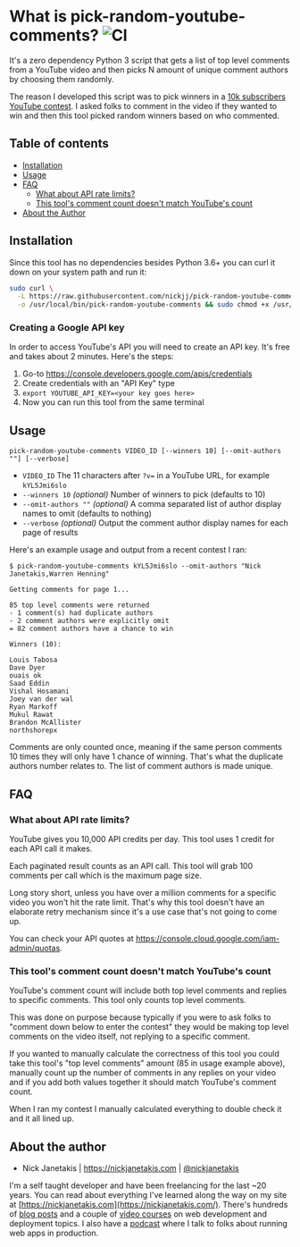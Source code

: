 # What is pick-random-youtube-comments? ![CI](https://github.com/nickjj/pick-random-youtube-comments/workflows/CI/badge.svg?branch=master)

It's a zero dependency Python 3 script that gets a list of top level comments
from a YouTube video and then picks N amount of unique comment authors by
choosing them randomly.

The reason I developed this script was to pick winners in a [10k subscribers
YouTube contest](https://www.youtube.com/watch?v=kYL5Jmi6slo). I asked folks to
comment in the video if they wanted to win and then this tool picked random
winners based on who commented.

## Table of contents

- [Installation](#installation)
- [Usage](#usage)
- [FAQ](#faq)
  - [What about API rate limits?](#what-about-api-rate-limits)
  - [This tool's comment count doesn't match YouTube's count](#this-tools-comment-count-doesnt-match-youtubes-count)
- [About the Author](#about-the-author)

## Installation

Since this tool has no dependencies besides Python 3.6+ you can curl it down on
your system path and run it:

```sh
sudo curl \
  -L https://raw.githubusercontent.com/nickjj/pick-random-youtube-comments/0.2.0/pick-random-youtube-comments \
  -o /usr/local/bin/pick-random-youtube-comments && sudo chmod +x /usr/local/bin/pick-random-youtube-comments
```

### Creating a Google API key

In order to access YouTube's API you will need to create an API key. It's free
and takes about 2 minutes. Here's the steps:

1. Go-to <https://console.developers.google.com/apis/credentials>
2. Create credentials with an "API Key" type
3. `export YOUTUBE_API_KEY=<your key goes here>`
4. Now you can run this tool from the same terminal

## Usage

```
pick-random-youtube-comments VIDEO_ID [--winners 10] [--omit-authors ""] [--verbose]
```

- `VIDEO_ID` The 11 characters after `?v=` in a YouTube URL, for
example `kYL5Jmi6slo`
- `--winners 10` *(optional)* Number of winners to pick (defaults to 10)
- `--omit-authors ""` *(optional)* A comma separated list of author display names to omit (defaults to nothing)
- `--verbose` *(optional)* Output the comment author display names for each page of results

Here's an example usage and output from a recent contest I ran:


```
$ pick-random-youtube-comments kYL5Jmi6slo --omit-authors "Nick Janetakis,Warren Henning"

Getting comments for page 1...

85 top level comments were returned
- 1 comment(s) had duplicate authors
- 2 comment authors were explicitly omit
= 82 comment authors have a chance to win

Winners (10):

Louis Tabosa
Dave Dyer
ouais ok
Saad Eddin
Vishal Hosamani
Joey van der wal
Ryan Markoff
Mukul Rawat
Brandon McAllister
northshorepx
```

Comments are only counted once, meaning if the same person comments 10 times
they will only have 1 chance of winning. That's what the duplicate authors
number relates to. The list of comment authors is made unique.

## FAQ

### What about API rate limits?

YouTube gives you 10,000 API credits per day. This tool uses 1 credit for each
API call it makes.

Each paginated result counts as an API call. This tool will grab 100 comments
per call which is the maximum page size.

Long story short, unless you have over a million comments for a specific video
you won't hit the rate limit. That's why this tool doesn't have an elaborate
retry mechanism since it's a use case that's not going to come up.

You can check your API quotes at
<https://console.cloud.google.com/iam-admin/quotas>.

### This tool's comment count doesn't match YouTube's count

YouTube's comment count will include both top level comments and replies to
specific comments. This tool only counts top level comments.

This was done on purpose because typically if you were to ask folks to "comment
down below to enter the contest" they would be making top level comments on
the video itself, not replying to a specific comment.

If you wanted to manually calculate the correctness of this tool you could take
this tool's "top level comments" amount (85 in usage example above), manually
count up the number of comments in any replies on your video and if you add
both values together it should match YouTube's comment count.

When I ran my contest I manually calculated everything to double check it and
it all lined up.

## About the author

- Nick Janetakis | <https://nickjanetakis.com> | [@nickjanetakis](https://twitter.com/nickjanetakis)

I'm a self taught developer and have been freelancing for the last ~20 years.
You can read about everything I've learned along the way on my site at
[https://nickjanetakis.com](https://nickjanetakis.com/). There's hundreds of
[blog posts](https://nickjanetakis.com/blog/) and a couple of [video
courses](https://nickjanetakis.com/courses/) on web development and deployment
topics. I also have a [podcast](https://runninginproduction.com) where I talk
to folks about running web apps in production.
